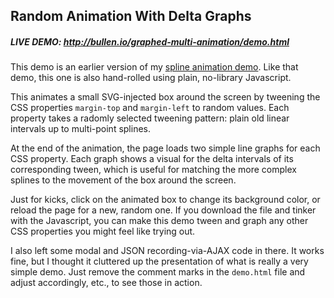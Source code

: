 ## Random Animation With Delta Graphs

##### LIVE DEMO: http://bullen.io/graphed-multi-animation/demo.html

This demo is an earlier version of my [spline animation demo](https://github.com/mattbullen/3D-spline-animation). Like that demo, this one is also hand-rolled using plain, no-library Javascript.

This animates a small SVG-injected box around the screen by tweening the CSS properties `margin-top` and `margin-left` to random values. Each property takes a radomly selected tweening pattern: plain old linear intervals up to multi-point splines.

At the end of the animation, the page loads two simple line graphs for each CSS property. Each graph shows a visual for the delta intervals of its corresponding tween, which is useful for matching the more complex splines to the movement of the box around the screen.

Just for kicks, click on the animated box to change its background color, or reload the page for a new, random one. If you download the file and tinker with the Javascript, you can make this demo tween and graph any other CSS properties you might feel like trying out.

I also left some modal and JSON recording-via-AJAX code in there. It works fine, but I thought it cluttered up the presentation of what is really a very simple demo. Just remove the comment marks in the `demo.html` file and adjust accordingly, etc., to see those in action.

